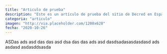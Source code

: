 ```yaml
---
title: "Articulo de prueba"
description: "Este es un artículo de prueba del sitio de Decred en Español."
categoria: "articulo"
imagen: "http://via.placeholder.com/1200x628"
fecha: "2020-10-26"
---
```


ASDas ads asd das das asd dsa 
das
das 
ads 
asd
dasdsadasasdasdasd ads
asdasd
asdasddsasda